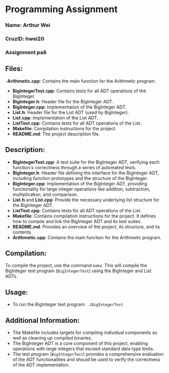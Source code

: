 # Programming Assignment

### Name: Arthur Wei

### CruzID: hwei20

### Assignment pa6

## Files:

-**Arithmetic.cpp**: Contains the main function for the Arithmetic program.
- **BigIntegerTest.cpp**: Contains tests for all ADT operations of the BigInteger.
- **BigInteger.h**: Header file for the BigInteger ADT.
- **BigInteger.cpp**: Implementation of the BigInteger ADT.
- **List.h**: Header file for the List ADT (used by BigInteger).
- **List.cpp**: Implementation of the List ADT.
- **ListTest.cpp**: Contains tests for all ADT operations of the List.
- **Makefile**: Compilation instructions for the project.
- **README.md**: The project description file.

## Description:

- **BigIntegerTest.cpp**: A test suite for the BigInteger ADT, verifying each function's correctness through a series of automated tests.
- **BigInteger.h**: Header file defining the interface for the BigInteger ADT, including function prototypes and the structure of the BigInteger.
- **BigInteger.cpp**: Implementation of the BigInteger ADT, providing functionality for large integer operations like addition, subtraction, multiplication, and comparison.
- **List.h** and **List.cpp**: Provide the necessary underlying list structure for the BigInteger ADT.
- **ListTest.cpp**: Contains tests for all ADT operations of the List.
- **Makefile**: Contains compilation instructions for the project. It defines how to compile and link the BigInteger ADT and its test suites.
- **README.md**: Provides an overview of the project, its structure, and its contents.
- **Arithmetic.cpp**: Contains the main function for the Arithmetic program.


## Compilation:

To compile the project, use the command `make`. This will compile the BigInteger test program (`BigIntegerTest`) using the BigInteger and List ADTs.

## Usage:

- To run the BigInteger test program: `./BigIntegerTest`

## Additional Information:

- The Makefile includes targets for compiling individual components as well as cleaning up compiled binaries.
- The BigInteger ADT is a core component of this project, enabling operations with large integers that exceed standard data type limits.
- The test program (`BigIntegerTest`) provides a comprehensive evaluation of the ADT functionalities and should be used to verify the correctness of the ADT implementation.
